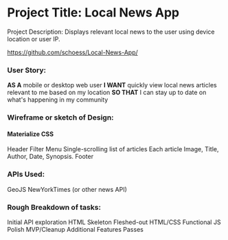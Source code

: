 # Project Title: Local News App

Project Description: Displays relevant local news to the user using device location or user IP.

https://github.com/schoess/Local-News-App/

### User Story:

**AS A** mobile or desktop web user
**I WANT** quickly view local news articles relevant to me based on my location
**SO THAT** I can stay up to date on what's happening in my community

### Wireframe or sketch of Design:

#### Materialize CSS

Header
Filter Menu
Single-scrolling list of articles
Each article Image, Title, Author, Date, Synopsis.
Footer

### APIs Used:

GeoJS
NewYorkTimes (or other news API)

### Rough Breakdown of tasks:

Initial API exploration
HTML Skeleton
Fleshed-out HTML/CSS
Functional JS
Polish MVP/Cleanup
Additional Features Passes